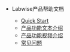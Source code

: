 - Labwise产品帮助文档 

    - [Quick Start](/)
    - [产品功能文本介绍](/feature_text.md)
    - [产品功能视频介绍](/feature_vidio.md)
    - [常见问题](/faq.md)

